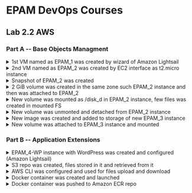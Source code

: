 <h1>EPAM DevOps Courses</h1>
<h2>Lab 2.2 AWS</h2>
<h3>Part A -- Base Objects Managment</h3>

<details><summary>1st VM named as EPAM_1 was created by wizard of Amazon Lightsail</summary><br>
<img src=t2.2_EPAM_1_ssh.PNG>
<img src=t2.2_EPAM_1_statIP_18.205.133.118.PNG></details>

<details><summary>2nd VM named as EPAM_2 was created by EC2 interface
as t2.micro instance</summary><br>
<img src=t2.2_EPAM_2_18.116.44.74.PNG>
<img src=t2.2_ssh_to_EPAM_2.PNG></details>

<details><summary>Snapshot of EPAM_2 was created</summary><br>
<img src=t2.2_EPAM_2_snapshot_menu.PNG>
<img src=t2.2_EPAM_2_snapshot_creation.PNG></details>

<details><summary>2 GiB volume was created in the same zone such 
EPAM_2 instance and then was attached to EPAM_2</summary><br>
<img src=t2.2_EPAM_2_new_volume_creation.PNG>
<img src=t2.2_EPAM_2_new_volume_attach_menu.PNG></details>

<details><summary>New volume was mounted as /disk_d in EPAM_2 instance,
few files was created in mounted FS</summary><br>
<img src=t2.2_EPAM_2_new_volume_mount.PNG></details>

<details><summary>New volume was unmonted and detached from EPAM_2 instance</summary><br>
<img src=t2.2_EPAM_2_new_volume_detach_menu.PNG></details>

<details><summary>New image was created and added to storage of new EPAM_3 instance</summary><br>
<img src=t2.2_EPAM_2_snapshot_to_image.PNG>
<img src=t2.2_EPAM_2_image_launch_for_EPAM_3.PNG>
<img src=t2.2_EPAM_3_add_storage_from_snapshot.PNG></details>

<details><summary>New volume was attached to EPAM_3 instance and mounted</summary><br>
<img src=t2.2_ssh_to_EPAM_3.PNG>
<img src=t2.2_EPAM_3_new_volume_mount.PNG></details>

<h3>Part B -- Application Extensions</h3>

<details><summary>EPAM_4-WP instance with WordPress was
created and configured (Amazon Lightsail)</summary><br>
<img src=t2.2b_WP_show_pwd.PNG>
<img src=t2.2b_WP_home_page.PNG>
<img src=t2.2b_WP_dns.PNG></details>

<details><summary>S3 repo was created, files stored in it and retrieved from it</summary><br>
<img src=t2.2b_S3_files_uploaded_in_new_backet.PNG></details>

<details><summary>AWS CLI was configured and used for files upload and download</summary><br>
<img src=t2.2b_IAM_add_new_user.PNG>
<img src=t2.2b_aws_configure_win64.PNG></details>

<details><summary>Docker container was created and launched</summary><br>
<img src=t2.2b_docker_installation.PNG>
<img src=t2.2b_docker_dockerfile.PNG>
<img src=t2.2b_docker_info.PNG>
<img src=t2.2b_docker_http_connection.PNG></details>

<details><summary>Docker container was pushed to Amazon ECR repo</summary><br>
<img src=t2.2b_docker_aws_repo_creation.PNG>
<img src=t2.2b_docker_aws_repo_push.PNG></details>
